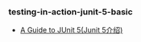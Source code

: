 ### testing-in-action-junit-5-basic

- [A Guide to JUnit 5(Junit 5介绍)](testing-in-action-junit-5-basics/docs/Junit5_Guice.md)